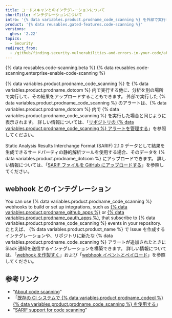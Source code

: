 ```yaml
---
title: コードスキャンとのインテグレーションについて
shortTitle: インテグレーションについて
intro: '{% data variables.product.prodname_code_scanning %} を外部で実行し、その結果を {% data variables.product.prodname_dotcom %} で表示できます。また、リポジトリで {% data variables.product.prodname_code_scanning %} アクティビティを監視する webhook をセットアップすることもできます。'
product: '{% data reusables.gated-features.code-scanning %}'
versions:
  ghes: '2.22'
topics:
  - Security
redirect_from:
  - /github/finding-security-vulnerabilities-and-errors-in-your-code/about-integration-with-code-scanning
---
```


<!--See /content/code-security/secure-coding for the latest version of this article -->

{% data reusables.code-scanning.beta %}
{% data reusables.code-scanning.enterprise-enable-code-scanning %}

{% data variables.product.prodname_code_scanning %} を {% data variables.product.prodname_dotcom %} 内で実行する他に、分析を別の場所で実行して、その結果をアップロードすることもできます。 外部で実行した {% data variables.product.prodname_code_scanning %} のアラートは、{% data variables.product.prodname_dotcom %} 内で {% data variables.product.prodname_code_scanning %} を実行した場合と同じように表示されます。 詳しい情報については、「[リポジトリの {% data variables.product.prodname_code_scanning %} アラートを管理する](/github/finding-security-vulnerabilities-and-errors-in-your-code/managing-code-scanning-alerts-for-your-repository)」を参照してください。

Static Analysis Results Interchange Format (SARIF) 2.1.0 データとして結果を生成できるサードパーティの静的解析ツールを使用する場合、そのデータを {% data variables.product.prodname_dotcom %} にアップロードできます。 詳しい情報については、「[SARIF ファイルを GitHub にアップロードする](/github/finding-security-vulnerabilities-and-errors-in-your-code/uploading-a-sarif-file-to-github)」を参照してください。

## webhook とのインテグレーション

You can use {% data variables.product.prodname_code_scanning %} webhooks to build or set up integrations, such as [{% data variables.product.prodname_github_apps %}](/apps/building-github-apps/) or [{% data variables.product.prodname_oauth_apps %}](/apps/building-oauth-apps/), that subscribe to {% data variables.product.prodname_code_scanning %} events in your repository. たとえば、 {% data variables.product.product_name %} で Issue を作成するインテグレーションや、リポジトリに新たな {% data variables.product.prodname_code_scanning %} アラートが追加されたときに Slack 通知を送信するインテグレーションを構築できます。 詳しい情報については、「[webhook を作製すく](/developers/webhooks-and-events/creating-webhooks)」および「[webhook イベントとペイロード](/developers/webhooks-and-events/webhook-events-and-payloads#code_scanning_alert)」を参照してください。

## 参考リンク

* "[About code scanning](/github/finding-security-vulnerabilities-and-errors-in-your-code/about-code-scanning)"
* 「[既存の CI システムで {% data variables.product.prodname_codeql %} {% data variables.product.prodname_code_scanning %} を使用する](/github/finding-security-vulnerabilities-and-errors-in-your-code/using-codeql-code-scanning-with-your-existing-ci-system)」
* "[SARIF support for code scanning](/github/finding-security-vulnerabilities-and-errors-in-your-code/sarif-support-for-code-scanning)"
